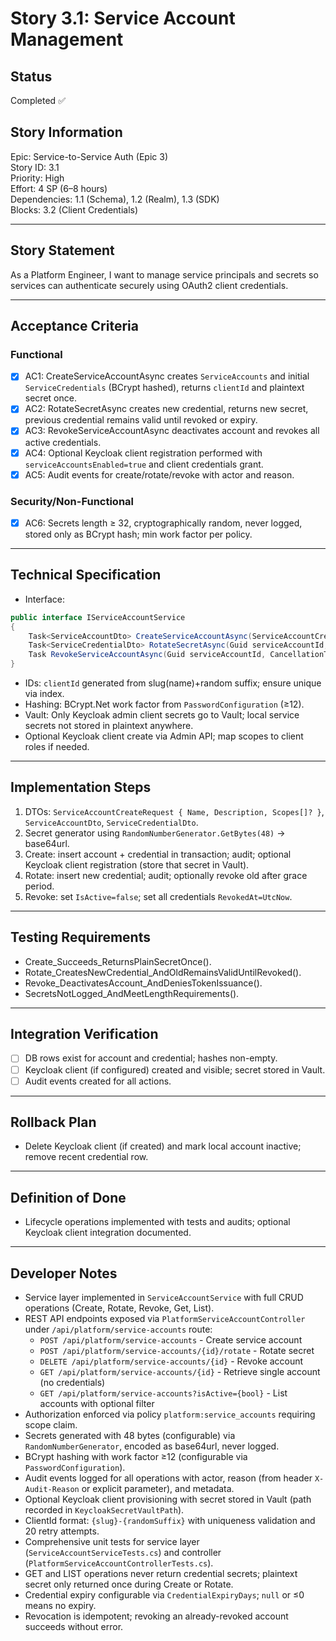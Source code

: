 # Story 3.1: Service Account Management

## Status
Completed ✅

## Story Information
Epic: Service-to-Service Auth (Epic 3)  
Story ID: 3.1  
Priority: High  
Effort: 4 SP (6–8 hours)  
Dependencies: 1.1 (Schema), 1.2 (Realm), 1.3 (SDK)  
Blocks: 3.2 (Client Credentials)

---

## Story Statement
As a Platform Engineer, I want to manage service principals and secrets so services can authenticate securely using OAuth2 client credentials.

---

## Acceptance Criteria

### Functional
- [x] AC1: CreateServiceAccountAsync creates `ServiceAccounts` and initial `ServiceCredentials` (BCrypt hashed), returns `clientId` and plaintext secret once.
- [x] AC2: RotateSecretAsync creates new credential, returns new secret, previous credential remains valid until revoked or expiry.
- [x] AC3: RevokeServiceAccountAsync deactivates account and revokes all active credentials.
- [x] AC4: Optional Keycloak client registration performed with `serviceAccountsEnabled=true` and client credentials grant.
- [x] AC5: Audit events for create/rotate/revoke with actor and reason.

### Security/Non-Functional
- [x] AC6: Secrets length ≥ 32, cryptographically random, never logged, stored only as BCrypt hash; min work factor per policy.

---

## Technical Specification

- Interface:
```csharp path=null start=null
public interface IServiceAccountService
{
    Task<ServiceAccountDto> CreateServiceAccountAsync(ServiceAccountCreateRequest request, CancellationToken ct = default);
    Task<ServiceCredentialDto> RotateSecretAsync(Guid serviceAccountId, CancellationToken ct = default);
    Task RevokeServiceAccountAsync(Guid serviceAccountId, CancellationToken ct = default);
}
```
- IDs: `clientId` generated from slug(name)+random suffix; ensure unique via index.
- Hashing: BCrypt.Net work factor from `PasswordConfiguration` (≥12).
- Vault: Only Keycloak admin client secrets go to Vault; local service secrets not stored in plaintext anywhere.
- Optional Keycloak client create via Admin API; map scopes to client roles if needed.

---

## Implementation Steps
1) DTOs: `ServiceAccountCreateRequest { Name, Description, Scopes[]? }`, `ServiceAccountDto`, `ServiceCredentialDto`.
2) Secret generator using `RandomNumberGenerator.GetBytes(48)` -> base64url.
3) Create: insert account + credential in transaction; audit; optional Keycloak client registration (store that secret in Vault).
4) Rotate: insert new credential; audit; optionally revoke old after grace period.
5) Revoke: set `IsActive=false`; set all credentials `RevokedAt=UtcNow`.

---

## Testing Requirements
- Create_Succeeds_ReturnsPlainSecretOnce().  
- Rotate_CreatesNewCredential_AndOldRemainsValidUntilRevoked().  
- Revoke_DeactivatesAccount_AndDeniesTokenIssuance().  
- SecretsNotLogged_AndMeetLengthRequirements().

---

## Integration Verification
- [ ] DB rows exist for account and credential; hashes non-empty.  
- [ ] Keycloak client (if configured) created and visible; secret stored in Vault.  
- [ ] Audit events created for all actions.

---

## Rollback Plan
- Delete Keycloak client (if created) and mark local account inactive; remove recent credential row.

---

## Definition of Done
- Lifecycle operations implemented with tests and audits; optional Keycloak client integration documented.

---

## Developer Notes
- Service layer implemented in `ServiceAccountService` with full CRUD operations (Create, Rotate, Revoke, Get, List).
- REST API endpoints exposed via `PlatformServiceAccountController` under `/api/platform/service-accounts` route:
  - `POST /api/platform/service-accounts` - Create service account
  - `POST /api/platform/service-accounts/{id}/rotate` - Rotate secret
  - `DELETE /api/platform/service-accounts/{id}` - Revoke account
  - `GET /api/platform/service-accounts/{id}` - Retrieve single account (no credentials)
  - `GET /api/platform/service-accounts?isActive={bool}` - List accounts with optional filter
- Authorization enforced via policy `platform:service_accounts` requiring scope claim.
- Secrets generated with 48 bytes (configurable) via `RandomNumberGenerator`, encoded as base64url, never logged.
- BCrypt hashing with work factor ≥12 (configurable via `PasswordConfiguration`).
- Audit events logged for all operations with actor, reason (from header `X-Audit-Reason` or explicit parameter), and metadata.
- Optional Keycloak client provisioning with secret stored in Vault (path recorded in `KeycloakSecretVaultPath`).
- ClientId format: `{slug}-{randomSuffix}` with uniqueness validation and 20 retry attempts.
- Comprehensive unit tests for service layer (`ServiceAccountServiceTests.cs`) and controller (`PlatformServiceAccountControllerTests.cs`).
- GET and LIST operations never return credential secrets; plaintext secret only returned once during Create or Rotate.
- Credential expiry configurable via `CredentialExpiryDays`; `null` or ≤0 means no expiry.
- Revocation is idempotent; revoking an already-revoked account succeeds without error.
